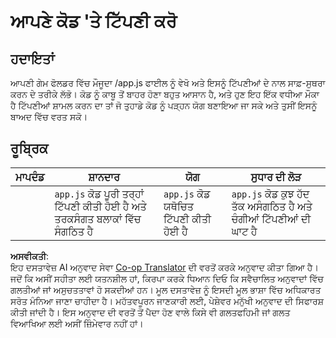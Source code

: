 <!--
CO_OP_TRANSLATOR_METADATA:
{
  "original_hash": "ccfcd8c2932761359fbaff3d6b01ace4",
  "translation_date": "2025-08-25T22:14:53+00:00",
  "source_file": "6-space-game/3-moving-elements-around/assignment.md",
  "language_code": "pa"
}
-->
# ਆਪਣੇ ਕੋਡ 'ਤੇ ਟਿੱਪਣੀ ਕਰੋ

## ਹਦਾਇਤਾਂ

ਆਪਣੀ ਗੇਮ ਫੋਲਡਰ ਵਿੱਚ ਮੌਜੂਦਾ /app.js ਫਾਈਲ ਨੂੰ ਵੇਖੋ ਅਤੇ ਇਸਨੂੰ ਟਿੱਪਣੀਆਂ ਦੇ ਨਾਲ ਸਾਫ਼-ਸੁਥਰਾ ਕਰਨ ਦੇ ਤਰੀਕੇ ਲੱਭੋ। ਕੋਡ ਨੂੰ ਕਾਬੂ ਤੋਂ ਬਾਹਰ ਹੋਣਾ ਬਹੁਤ ਆਸਾਨ ਹੈ, ਅਤੇ ਹੁਣ ਇਹ ਇੱਕ ਵਧੀਆ ਮੌਕਾ ਹੈ ਟਿੱਪਣੀਆਂ ਸ਼ਾਮਲ ਕਰਨ ਦਾ ਤਾਂ ਜੋ ਤੁਹਾਡੇ ਕੋਡ ਨੂੰ ਪੜ੍ਹਨ ਯੋਗ ਬਣਾਇਆ ਜਾ ਸਕੇ ਅਤੇ ਤੁਸੀਂ ਇਸਨੂੰ ਬਾਅਦ ਵਿੱਚ ਵਰਤ ਸਕੋ।

## ਰੂਬ੍ਰਿਕ

| ਮਾਪਦੰਡ | ਸ਼ਾਨਦਾਰ                                                          | ਯੋਗ                              | ਸੁਧਾਰ ਦੀ ਲੋੜ                                              |
| -------- | ------------------------------------------------------------------ | ------------------------------------- | -------------------------------------------------------------- |
|          | `app.js` ਕੋਡ ਪੂਰੀ ਤਰ੍ਹਾਂ ਟਿੱਪਣੀ ਕੀਤੀ ਹੋਈ ਹੈ ਅਤੇ ਤਰਕਸੰਗਤ ਬਲਾਕਾਂ ਵਿੱਚ ਸੰਗਠਿਤ ਹੈ | `app.js` ਕੋਡ ਯਥੋਚਿਤ ਟਿੱਪਣੀ ਕੀਤੀ ਹੋਈ ਹੈ | `app.js` ਕੋਡ ਕੁਝ ਹੱਦ ਤੱਕ ਅਸੰਗਠਿਤ ਹੈ ਅਤੇ ਚੰਗੀਆਂ ਟਿੱਪਣੀਆਂ ਦੀ ਘਾਟ ਹੈ |

**ਅਸਵੀਕਤੀ**:  
ਇਹ ਦਸਤਾਵੇਜ਼ AI ਅਨੁਵਾਦ ਸੇਵਾ [Co-op Translator](https://github.com/Azure/co-op-translator) ਦੀ ਵਰਤੋਂ ਕਰਕੇ ਅਨੁਵਾਦ ਕੀਤਾ ਗਿਆ ਹੈ। ਜਦੋਂ ਕਿ ਅਸੀਂ ਸਹੀਤਾ ਲਈ ਯਤਨਸ਼ੀਲ ਹਾਂ, ਕਿਰਪਾ ਕਰਕੇ ਧਿਆਨ ਦਿਓ ਕਿ ਸਵੈਚਾਲਿਤ ਅਨੁਵਾਦਾਂ ਵਿੱਚ ਗਲਤੀਆਂ ਜਾਂ ਅਸੁਚਤਤਾਵਾਂ ਹੋ ਸਕਦੀਆਂ ਹਨ। ਮੂਲ ਦਸਤਾਵੇਜ਼ ਨੂੰ ਇਸਦੀ ਮੂਲ ਭਾਸ਼ਾ ਵਿੱਚ ਅਧਿਕਾਰਤ ਸਰੋਤ ਮੰਨਿਆ ਜਾਣਾ ਚਾਹੀਦਾ ਹੈ। ਮਹੱਤਵਪੂਰਨ ਜਾਣਕਾਰੀ ਲਈ, ਪੇਸ਼ੇਵਰ ਮਨੁੱਖੀ ਅਨੁਵਾਦ ਦੀ ਸਿਫਾਰਸ਼ ਕੀਤੀ ਜਾਂਦੀ ਹੈ। ਇਸ ਅਨੁਵਾਦ ਦੀ ਵਰਤੋਂ ਤੋਂ ਪੈਦਾ ਹੋਣ ਵਾਲੇ ਕਿਸੇ ਵੀ ਗਲਤਫਹਿਮੀ ਜਾਂ ਗਲਤ ਵਿਆਖਿਆ ਲਈ ਅਸੀਂ ਜ਼ਿੰਮੇਵਾਰ ਨਹੀਂ ਹਾਂ।